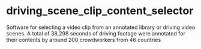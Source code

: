 # driving_scene_clip_content_selector
Software for selecting a video clip from an annotated library or driving video scenes. A total of 38,298 seconds of driving footage were annotated for their contents by around 200 crowdworkers from 46 countries
